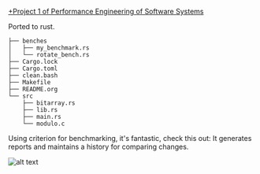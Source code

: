 [+Project 1 of Performance Engineering of Software Systems](https://ocw.mit.edu/courses/electrical-engineering-and-computer-science/6-172-performance-engineering-of-software-systems-fall-2018/projects/)

Ported to rust.

``` 
├── benches
│   ├── my_benchmark.rs
│   └── rotate_bench.rs
├── Cargo.lock
├── Cargo.toml
├── clean.bash
├── Makefile
├── README.org
└── src
    ├── bitarray.rs
    ├── lib.rs
    ├── main.rs
    └── modulo.c
```

Using criterion for benchmarking, it's fantastic, check this out:
It generates reports and maintains a history for comparing changes.

![alt text](https://i.imgur.com/BL0ookS.jpg)
